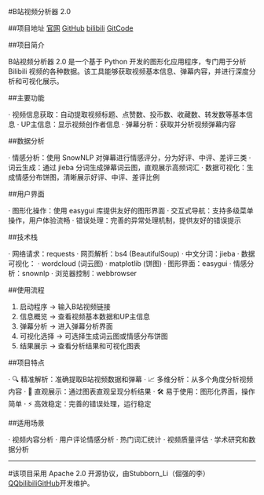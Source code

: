 #B站视频分析器 2.0

##项目地址
[官网](https://nanet.ct.ws/md?f=bili)
[GitHub](https://github.com/qwas111/Bili-Video-Analyzer)
[bilibili](https://www.bilibili.com/video/BV1dFNAeME4N/?vd_source=a6ac37078c2ab9a002a456e680e8b8e1)
[GitCode](https://gitcode.com/asdqwezcx/1253)

##项目简介

B站视频分析器 2.0 是一个基于 Python 开发的图形化应用程序，专门用于分析 Bilibili 视频的各种数据。该工具能够获取视频基本信息、弹幕内容，并进行深度分析和可视化展示。

##主要功能

· 视频信息获取：自动提取视频标题、点赞数、投币数、收藏数、转发数等基本信息
· UP主信息：显示视频创作者信息
· 弹幕分析：获取并分析视频弹幕内容

##数据分析

· 情感分析：使用 SnowNLP 对弹幕进行情感评分，分为好评、中评、差评三类
· 词云生成：通过 jieba 分词生成弹幕词云图，直观展示高频词汇
· 数据可视化：生成情感分布饼图，清晰展示好评、中评、差评比例

##用户界面

· 图形化操作：使用 easygui 库提供友好的图形界面
· 交互式导航：支持多级菜单操作，用户体验流畅
· 错误处理：完善的异常处理机制，提供友好的错误提示

##技术栈

· 网络请求：requests
· 网页解析：bs4 (BeautifulSoup)
· 中文分词：jieba
· 数据可视化：
  · wordcloud (词云图)
  · matplotlib (饼图)
· 图形界面：easygui
· 情感分析：snownlp
· 浏览器控制：webbrowser

##使用流程

1. 启动程序 → 输入B站视频链接
2. 信息概览 → 查看视频基本数据和UP主信息
3. 弹幕分析 → 进入弹幕分析界面
4. 可视化选择 → 可选择生成词云图或情感分布饼图
5. 结果展示 → 查看分析结果和可视化图表

##项目特点

· 🔍 精准解析：准确提取B站视频数据和弹幕
· 📈 多维分析：从多个角度分析视频内容
· 🎨 直观展示：通过图表直观呈现分析结果
· 🛠️ 易于使用：图形化界面，操作简单
· ⚡ 高效稳定：完善的错误处理，运行稳定

##适用场景

· 视频内容分析
· 用户评论情感分析
· 热门词汇统计
· 视频质量评估
· 学术研究和数据分析

---

#该项目采用 Apache 2.0 开源协议，由Stubborn_Li（倔强的李）[QQ](https://qm.qq.com/q/wUsevOXY1G)[bilibili](https://space.bilibili.com/2136004536)[GitHub](https://github.com/qwas111/)开发维护。